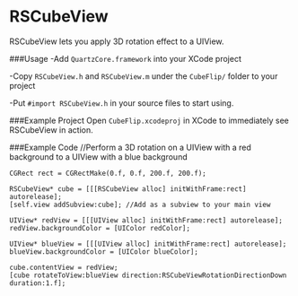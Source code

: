RSCubeView
=============

RSCubeView lets you apply 3D rotation effect to a UIView.

###Usage
-Add `QuartzCore.framework` into your XCode project

-Copy `RSCubeView.h` and `RSCubeView.m` under the `CubeFlip/` folder to your project

-Put `#import RSCubeView.h` in your source files to start using.

###Example Project
Open `CubeFlip.xcodeproj` in XCode to immediately see RSCubeView in action.

###Example Code
    //Perform a 3D rotation on a UIView with a red background to a UIView with a blue background
    
    CGRect rect = CGRectMake(0.f, 0.f, 200.f, 200.f);
    
    RSCubeView* cube = [[[RSCubeView alloc] initWithFrame:rect] autorelease];
    [self.view addSubview:cube]; //Add as a subview to your main view
        
    UIView* redView = [[[UIView alloc] initWithFrame:rect] autorelease];
    redView.backgroundColor = [UIColor redColor];
        
    UIView* blueView = [[[UIView alloc] initWithFrame:rect] autorelease];
    blueView.backgroundColor = [UIColor blueColor];
        
    cube.contentView = redView;
    [cube rotateToView:blueView direction:RSCubeViewRotationDirectionDown duration:1.f];
    
